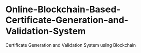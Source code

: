 # Online-Blockchain-Based-Certificate-Generation-and-Validation-System
Certificate Generation and Validation System using Blockchain
